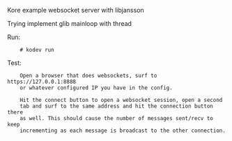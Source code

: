 Kore example websocket server with libjansson

Trying implement glib mainloop with thread

Run:
```
	# kodev run
```

Test:
```
	Open a browser that does websockets, surf to https://127.0.0.1:8888
	or whatever configured IP you have in the config.

	Hit the connect button to open a websocket session, open a second
	tab and surf to the same address and hit the connection button there
	as well. This should cause the number of messages sent/recv to keep
	incrementing as each message is broadcast to the other connection.
```
